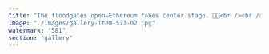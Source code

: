 ```yaml
---
title: "The floodgates open—Ethereum takes center stage. 🚀🔥<br /><br />The compression was intense. The recoil was seismic. Now, Ethereum surges forward, unhindered, fully charged, primed for the next phase.<br /><br />🔹 The reversal is complete – The V-bounce reshapes the trajectory. 🔹 Energy moves freely – No constraints, no limiting structures, just pure flow. 🔹 Systemic evolution accelerates – Fluidity becomes reality, resonance takes hold.<br /><br />This isn't just transition—it's propulsion. The mass shifts, the structures adapt, and the full Ethereum port locks in the future trajectory.<br /><br />🔥 Let the flow continue. The new era begins. 🚀"
image: "./images/gallery-item-573-02.jpg"
watermark: "581"
section: "gallery"
---
```

